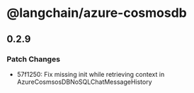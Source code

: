 # @langchain/azure-cosmosdb

## 0.2.9

### Patch Changes

- 57f1250: Fix missing init while retrieving context in AzureCosmsosDBNoSQLChatMessageHistory

